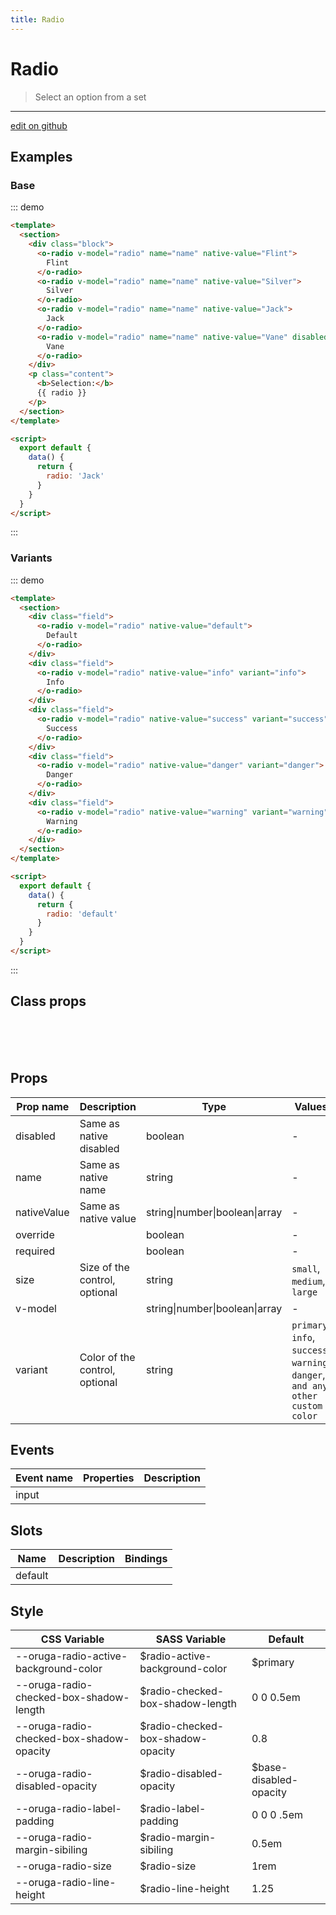 ```yaml
---
title: Radio
---
```


# Radio

> Select an option from a set

---

<a href="https://github.com/oruga-ui/oruga/edit/develop/packages/docs/../oruga/src/components/radio/examples/Radio.md" class="docgen-edit-link">edit on github</a>

## Examples

### Base

::: demo

```html
<template>
  <section>
    <div class="block">
      <o-radio v-model="radio" name="name" native-value="Flint">
        Flint
      </o-radio>
      <o-radio v-model="radio" name="name" native-value="Silver">
        Silver
      </o-radio>
      <o-radio v-model="radio" name="name" native-value="Jack">
        Jack
      </o-radio>
      <o-radio v-model="radio" name="name" native-value="Vane" disabled>
        Vane
      </o-radio>
    </div>
    <p class="content">
      <b>Selection:</b>
      {{ radio }}
    </p>
  </section>
</template>

<script>
  export default {
    data() {
      return {
        radio: 'Jack'
      }
    }
  }
</script>
```

:::

### Variants

::: demo

```html
<template>
  <section>
    <div class="field">
      <o-radio v-model="radio" native-value="default">
        Default
      </o-radio>
    </div>
    <div class="field">
      <o-radio v-model="radio" native-value="info" variant="info">
        Info
      </o-radio>
    </div>
    <div class="field">
      <o-radio v-model="radio" native-value="success" variant="success">
        Success
      </o-radio>
    </div>
    <div class="field">
      <o-radio v-model="radio" native-value="danger" variant="danger">
        Danger
      </o-radio>
    </div>
    <div class="field">
      <o-radio v-model="radio" native-value="warning" variant="warning">
        Warning
      </o-radio>
    </div>
  </section>
</template>

<script>
  export default {
    data() {
      return {
        radio: 'default'
      }
    }
  }
</script>
```

:::

## Class props

<br />
<template>
  <div class="field">
    <doc-wrapper>
      <template v-slot:default="s">
        <o-radio v-model="s.checkbox" native-value="default" v-bind="s">Radio</o-radio>
      </template>
    </doc-wrapper>
    <inspector :inspectData="inspectData"></inspector>
  </div>
</template>

<script>

export default {
  data() {
    return {
      inspectData: [
        {
          class: 'rootClass',
          description : 'Class of the root element'
        },
        {
          class: 'labelClass',
          description : 'Class of the radio label'
        },
        {
          class: 'checkClass',
          description : 'Class of the native radio element'
        },
        {
          class: 'checkedClass',
          description : 'Class of the root element when checked',
          action: (cmp) => {
            cmp.data.checkbox = 'default';
          }
        },
        {
          class: 'checkCheckedClass',
          description : 'Class of the native radio element when checked',
          action: (cmp) => {
            cmp.data.checkbox = 'default';
          }
        },
        {
          class: 'sizeClass',
          description : 'Class of the radio size',
          properties: ["size"],
          suffixes: ['small', 'medium', 'large'],
          action: (cmp) => {
            cmp.data.size = 'large';
          }
        },
        {
          class: 'disabledClass',
          description : 'Class when radio is disabled',
          properties: ["disabled"],
          action: (cmp) => {
            cmp.data.disabled = true;
          }
        },
        {
          class: 'variantClass',
          description : 'Class of the radio variant',
          properties: ["variant"],
          suffixes: ['primary', 'info', 'warning', 'danger'],
          action: (cmp) => {
            cmp.data.variant = 'warning';
          }
        }
      ]
    }
  }
}
</script>

<br />
<br />

## Props

| Prop name   | Description                    | Type                           | Values                                                                          | Default |
| ----------- | ------------------------------ | ------------------------------ | ------------------------------------------------------------------------------- | ------- |
| disabled    | Same as native disabled        | boolean                        | -                                                                               |         |
| name        | Same as native name            | string                         | -                                                                               |         |
| nativeValue | Same as native value           | string\|number\|boolean\|array | -                                                                               |         |
| override    |                                | boolean                        | -                                                                               |         |
| required    |                                | boolean                        | -                                                                               |         |
| size        | Size of the control, optional  | string                         | `small`, `medium`, `large`                                                      |         |
| v-model     |                                | string\|number\|boolean\|array | -                                                                               |         |
| variant     | Color of the control, optional | string                         | `primary`, `info`, `success`, `warning`, `danger`, `and any other custom color` |         |

## Events

| Event name | Properties | Description |
| ---------- | ---------- | ----------- |
| input      |            |

## Slots

| Name    | Description | Bindings |
| ------- | ----------- | -------- |
| default |             |          |

## Style

| CSS Variable                             | SASS Variable                      | Default                 |
| ---------------------------------------- | ---------------------------------- | ----------------------- |
| --oruga-radio-active-background-color    | \$radio-active-background-color    | \$primary               |
| --oruga-radio-checked-box-shadow-length  | \$radio-checked-box-shadow-length  | 0 0 0.5em               |
| --oruga-radio-checked-box-shadow-opacity | \$radio-checked-box-shadow-opacity | 0.8                     |
| --oruga-radio-disabled-opacity           | \$radio-disabled-opacity           | \$base-disabled-opacity |
| --oruga-radio-label-padding              | \$radio-label-padding              | 0 0 0 .5em              |
| --oruga-radio-margin-sibiling            | \$radio-margin-sibiling            | 0.5em                   |
| --oruga-radio-size                       | \$radio-size                       | 1rem                    |
| --oruga-radio-line-height                | \$radio-line-height                | 1.25                    |
